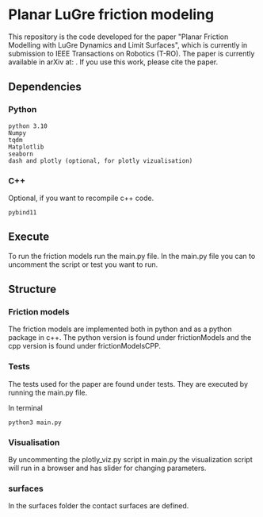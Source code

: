 # Planar LuGre friction modeling 

This repository is the code developed for the paper "Planar Friction Modelling with LuGre Dynamics and Limit Surfaces", 
which is currently in submission to IEEE Transactions on Robotics (T-RO). The paper is currently available in arXiv at:
. If you use this work, please cite the paper. 

## Dependencies 
### Python
```
python 3.10
Numpy 
tqdm
Matplotlib
seaborn
dash and plotly (optional, for plotly vizualisation)
```

### C++
Optional, if you want to recompile c++ code.
```
pybind11
```

## Execute

To run the friction models run the main.py file. In the main.py file you can
to uncomment the script or test you want to run. 

## Structure
### Friction models
The friction models are implemented both in python and as a python package in c++. The python version is found under 
frictionModels and the cpp version is found under frictionModelsCPP.

### Tests
The tests used for the paper are found under tests. They are executed by running the main.py file. 

In terminal 
```
python3 main.py
```

### Visualisation 
By uncommenting the plotly_viz.py script in main.py the visualization script will run in a browser and has slider for
changing parameters. 

### surfaces
In the surfaces folder the contact surfaces are defined. 




